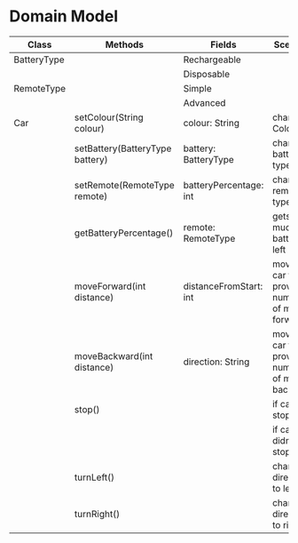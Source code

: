 # Domain Model

| Class       | Methods                         | Fields                 | Scenario                                         | Output                                                       |
|-------------|---------------------------------|------------------------|--------------------------------------------------|--------------------------------------------------------------|
| BatteryType |                                 | Rechargeable           |                                                  |                                                              |
|             |                                 | Disposable             |                                                  |                                                              |
| RemoteType  |                                 | Simple                 |                                                  |                                                              |
|             |                                 | Advanced               |                                                  |                                                              |
| Car         | setColour(String colour)        | colour: String         | changes Colour                                   | prints new colour                                            |
|             | setBattery(BatteryType battery) | battery: BatteryType   | changes battery type                             | prints new battery                                           |
|             | setRemote(RemoteType remote)    | batteryPercentage: int | changes remote type                              | prints new remote type                                       |
|             | getBatteryPercentage()          | remote: RemoteType     | gets how much battery is left                    | returns int batteryPercentage                                |
|             | moveForward(int distance)       | distanceFromStart: int | moves car for provided number of metres forward  | prints information about distance travelled by this function |
|             | moveBackward(int distance)      | direction: String      | moves car for provided number of metres backward | prints information about distance travelled by this function |
|             | stop()                          |                        | if car stopped                                   | true                                                         |
|             |                                 |                        | if car didn't stop                               | false                                                        |
|             | turnLeft()                      |                        | changes direction to left                        | prints information about current direction                   |
|             | turnRight()                     |                        | changes direction to right                       | prints information about current direction                   |
